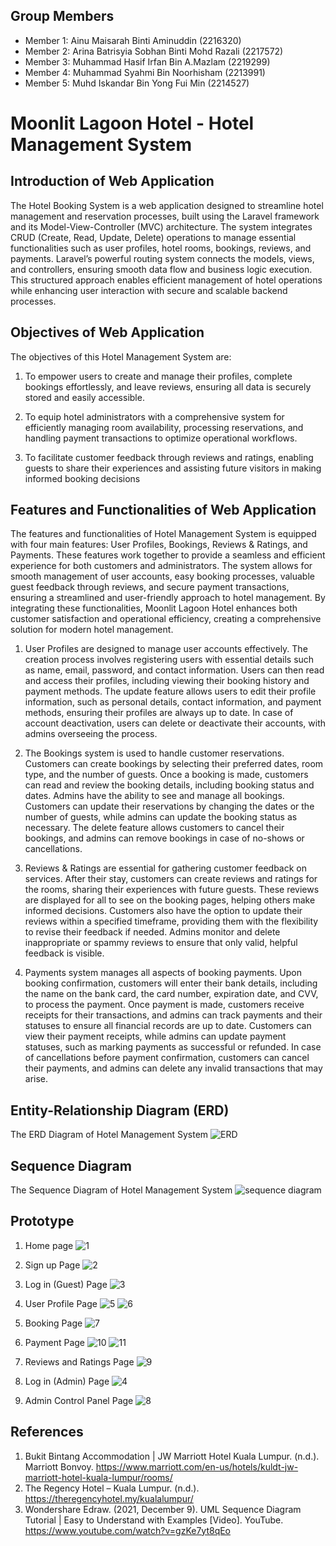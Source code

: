 ## Group Members
- Member 1: Ainu Maisarah Binti Aminuddin (2216320)
- Member 2: Arina Batrisyia Sobhan Binti Mohd Razali (2217572)
- Member 3: Muhammad Hasif Irfan Bin A.Mazlam (2219299)
- Member 4: Muhammad Syahmi Bin Noorhisham (2213991)
- Member 5: Muhd Iskandar Bin Yong Fui Min (2214527)

#  Moonlit Lagoon Hotel - Hotel Management System

## Introduction of Web Application
The Hotel Booking System is a web application designed to streamline hotel management and reservation processes, built using the Laravel framework and its Model-View-Controller (MVC) architecture. The system integrates CRUD (Create, Read, Update, Delete) operations to manage essential functionalities such as user profiles, hotel rooms, bookings, reviews, and payments. Laravel’s powerful routing system connects the models, views, and controllers, ensuring smooth data flow and business logic execution. This structured approach enables efficient management of hotel operations while enhancing user interaction with secure and scalable backend processes.

## Objectives of Web Application
The objectives of this Hotel Management System are: 

1. To empower users to create and manage their profiles, complete bookings effortlessly, and leave reviews, ensuring all data is securely stored and easily accessible.

2. To equip hotel administrators with a comprehensive system for efficiently managing room availability, processing reservations, and handling payment transactions to optimize operational workflows.

3. To facilitate customer feedback through reviews and ratings, enabling guests to share their experiences and assisting future visitors in making informed booking decisions

## Features and Functionalities of Web Application
The features and functionalities of Hotel Management System is equipped with four main features: User Profiles, Bookings, Reviews & Ratings, and Payments. These features work together to provide a seamless and efficient experience for both customers and administrators. The system allows for smooth management of user accounts, easy booking processes, valuable guest feedback through reviews, and secure payment transactions, ensuring a streamlined and user-friendly approach to hotel management. By integrating these functionalities, Moonlit Lagoon Hotel enhances both customer satisfaction and operational efficiency, creating a comprehensive solution for modern hotel management.

1. User Profiles are designed to manage user accounts effectively. The creation process involves registering users with essential details such as name, email, password, and contact information. Users can then read and access their profiles, including viewing their booking history and payment methods. The update feature allows users to edit their profile information, such as personal details, contact information, and payment methods, ensuring their profiles are always up to date. In case of account deactivation, users can delete or deactivate their accounts, with admins overseeing the process.

2. The Bookings system is used to handle customer reservations. Customers can create bookings by selecting their preferred dates, room type, and the number of guests. Once a booking is made, customers can read and review the booking details, including booking status and dates. Admins have the ability to see and manage all bookings. Customers can update their reservations by changing the dates or the number of guests, while admins can update the booking status as necessary. The delete feature allows customers to cancel their bookings, and admins can remove bookings in case of no-shows or cancellations.

3. Reviews & Ratings are essential for gathering customer feedback on services. After their stay, customers can create reviews and ratings for the rooms, sharing their experiences with future guests. These reviews are displayed for all to see on the booking pages, helping others make informed decisions. Customers also have the option to update their reviews within a specified timeframe, providing them with the flexibility to revise their feedback if needed. Admins monitor and delete inappropriate or spammy reviews to ensure that only valid, helpful feedback is visible.

4. Payments system manages all aspects of booking payments. Upon booking confirmation, customers will enter their bank details, including the name on the bank card, the card number, expiration date, and CVV, to process the payment. Once payment is made, customers receive receipts for their transactions, and admins can track payments and their statuses to ensure all financial records are up to date. Customers can view their payment receipts, while admins can update payment statuses, such as marking payments as successful or refunded. In case of cancellations before payment confirmation, customers can cancel their payments, and admins can delete any invalid transactions that may arise.

## Entity-Relationship Diagram (ERD)
The ERD Diagram of Hotel Management System
![ERD ](https://github.com/user-attachments/assets/7a65d461-06fc-485e-8262-78bee4be16a1)


## Sequence Diagram
The Sequence Diagram of Hotel Management System
![sequence diagram](https://github.com/user-attachments/assets/7e8b4feb-bc82-461a-b237-8f773acf7370)


## Prototype

1. Home page
![1](https://github.com/user-attachments/assets/97211a51-b6a0-4f0c-b561-40e466437bbe)

2. Sign up Page 
![2](https://github.com/user-attachments/assets/712407bc-8bd8-4952-9fdb-ea067ddcbe0a)

3. Log in (Guest) Page
![3](https://github.com/user-attachments/assets/5f531e7e-e9bb-4194-b0cc-8079ae294705)

4. User Profile Page
![5](https://github.com/user-attachments/assets/6c8a4ced-d1f9-4766-b032-3ffe342b8ac4)
![6](https://github.com/user-attachments/assets/356d843d-ba73-4afa-8e1b-0de5a74b57eb)


6. Booking Page
![7](https://github.com/user-attachments/assets/e1ec8c16-aceb-4959-aae7-a7b96ff81770)

7. Payment Page
 ![10](https://github.com/user-attachments/assets/605711ca-d62b-40b7-901e-c93c4f08af07)
![11](https://github.com/user-attachments/assets/d9388726-6291-4ab2-aeb6-50531f9a00a2)


8. Reviews and Ratings Page
![9](https://github.com/user-attachments/assets/cebaf395-c47d-440d-9768-b7bde65432cf)

9. Log in (Admin) Page
![4](https://github.com/user-attachments/assets/f723d1bf-1955-4088-95a5-a73a72e271d3)

10. Admin Control Panel Page
![8](https://github.com/user-attachments/assets/29f989de-9250-4250-b037-f7882b77e89e)

   
## References
1. Bukit Bintang Accommodation | JW Marriott Hotel Kuala Lumpur. (n.d.). Marriott Bonvoy. https://www.marriott.com/en-us/hotels/kuldt-jw-marriott-hotel-kuala-lumpur/rooms/
2. The Regency Hotel – Kuala Lumpur. (n.d.). https://theregencyhotel.my/kualalumpur/
3. Wondershare Edraw. (2021, December 9). UML Sequence Diagram Tutorial | Easy to Understand with Examples [Video]. YouTube. https://www.youtube.com/watch?v=gzKe7yt8qEo
